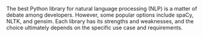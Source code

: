 The best Python library for natural language processing (NLP) is a matter of debate among developers. However, some popular options include spaCy, NLTK, and gensim. Each library has its strengths and weaknesses, and the choice ultimately depends on the specific use case and requirements.